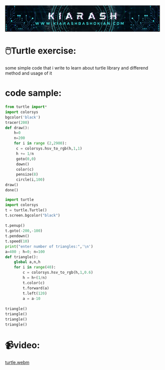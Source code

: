 ![baner](https://github.com/Ghosts6/Local-website/blob/main/img/Baner.png)

# 🖱️Turtle exercise:

some simple code that i write to learn about turtle library and differend method and usage of it

# code sample:

```python
from turtle import*
import colorsys
bgcolor('black')
tracer(200)
def draw():
    h=0
    n=200
    for i in range (2,2900):
     c = colorsys.hsv_to_rgb(h,1,1)
     h += 1/n
     goto(0,0)
     down()
     color(c)
     pensize(8)
     circle(i,100)
draw()
done()
```

```python
import turtle
import colorsys
t = turtle.Turtle()
t.screen.bgcolor("black")

t.penup()
t.goto(-200,-100)
t.pendown()
t.speed(10)
print("enter number of triangles:",'\n')
a=400 ; h=0; n=100
def triangle():
    global a,n,h
    for i in range(40):
        c = colorsys.hsv_to_rgb(h,1,0.6)
        h = h+(1/n)
        t.color(c)
        t.forward(a)
        t.left(120)
        a = a-10
    
triangle()
triangle()
triangle()
triangle()
```

# 📹video:

[turtle.webm](https://github.com/Ghosts6/turtle.py/assets/95994481/de321c4d-5fc1-43b3-9ba0-7f6d90eace41)
